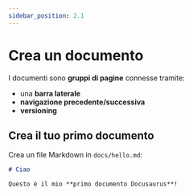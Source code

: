 ```yaml
---
sidebar_position: 2.1
---
```


# Crea un documento

I documenti sono **gruppi di pagine** connesse tramite:

- una **barra laterale**
- **navigazione precedente/successiva**
- **versioning**

## Crea il tuo primo documento

Crea un file Markdown in `docs/hello.md`:

```md title="docs/hello.md"
# Ciao

Questo è il mio **primo documento Docusaurus**!